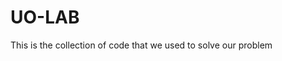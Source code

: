 # UO-LAB

This is the collection of code that we used to solve our problem

$% \frac{\Delta P}{\rho} + \frac{1}{2g}(v_{2}^{2})$ 
